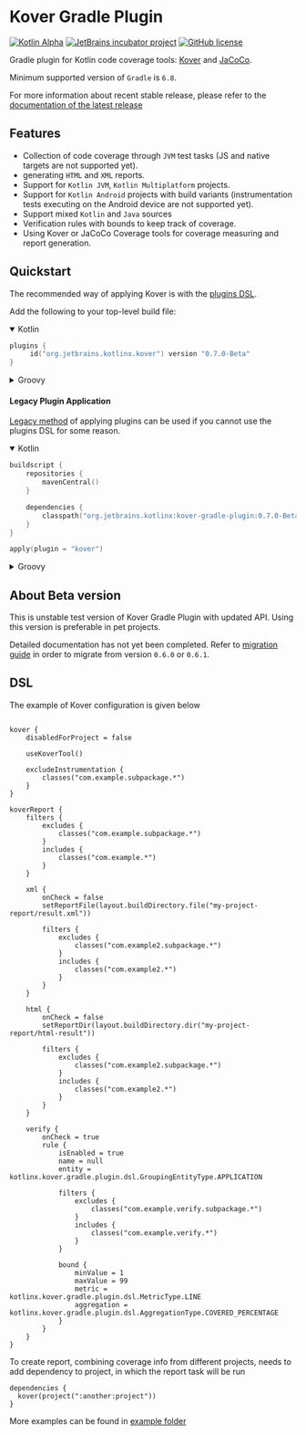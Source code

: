 # Kover Gradle Plugin

[![Kotlin Alpha](https://kotl.in/badges/alpha.svg)](https://kotlinlang.org/docs/components-stability.html)
[![JetBrains incubator project](https://jb.gg/badges/incubator.svg)](https://confluence.jetbrains.com/display/ALL/JetBrains+on+GitHub)
[![GitHub license](https://img.shields.io/badge/license-Apache%20License%202.0-blue.svg?style=flat)](https://www.apache.org/licenses/LICENSE-2.0)

Gradle plugin for Kotlin code coverage tools: [Kover](https://github.com/JetBrains/intellij-coverage)
and [JaCoCo](https://github.com/jacoco/jacoco).

Minimum supported version of `Gradle` is `6.8`.



For more information about recent stable release, please refer to the [documentation of the latest release](https://Kotlin.github.io/kotlinx-kover)

## Features

* Collection of code coverage through `JVM` test tasks (JS and native targets are not supported yet).
* generating `HTML` and `XML` reports.
* Support for `Kotlin JVM`, `Kotlin Multiplatform` projects.
* Support for `Kotlin Android` projects with build variants (instrumentation tests executing on the Android device are not supported yet).
* Support mixed `Kotlin` and `Java` sources
* Verification rules with bounds to keep track of coverage.
* Using Kover or JaCoCo Coverage tools for coverage measuring and report generation.

## Quickstart

The recommended way of applying Kover is with the
[plugins DSL](https://docs.gradle.org/current/userguide/plugins.html#sec:plugins_block).

Add the following to your top-level build file:

<details open>
<summary>Kotlin</summary>

```kotlin
plugins {
     id("org.jetbrains.kotlinx.kover") version "0.7.0-Beta"
}
```
</details>

<details>
<summary>Groovy</summary>

```groovy
plugins {
    id 'org.jetbrains.kotlinx.kover' version '0.7.0-Beta'
}
```
</details>

#### Legacy Plugin Application

[Legacy method](https://docs.gradle.org/current/userguide/plugins.html#sec:old_plugin_application) of applying plugins
can be used if you cannot use the plugins DSL for some reason.

<details open>
<summary>Kotlin</summary>

```kotlin
buildscript {
    repositories {
        mavenCentral()
    }

    dependencies {
        classpath("org.jetbrains.kotlinx:kover-gradle-plugin:0.7.0-Beta")
    }
}

apply(plugin = "kover")

```

</details>

<details>
<summary>Groovy</summary>

```groovy
buildscript {
    repositories {
        mavenCentral()
    }
    dependencies {
        classpath 'org.jetbrains.kotlinx:kover-gradle-plugin:0.7.0-Beta'
    }
}
  
apply plugin: 'kover'    
```

</details>

## About Beta version
This is unstable test version of Kover Gradle Plugin with updated API.
Using this version is preferable in pet projects.

Detailed documentation has not yet been completed.
Refer to [migration guide](docs/migration-to-0.7.0.md) in order to migrate from version `0.6.0` or `0.6.1`.

## DSL
The example of Kover configuration is given below
```

kover {
    disabledForProject = false

    useKoverTool()

    excludeInstrumentation {
        classes("com.example.subpackage.*")
    }
}

koverReport {
    filters {
        excludes {
            classes("com.example.subpackage.*")
        }
        includes {
            classes("com.example.*")
        }
    }

    xml {
        onCheck = false
        setReportFile(layout.buildDirectory.file("my-project-report/result.xml"))

        filters {
            excludes {
                classes("com.example2.subpackage.*")
            }
            includes {
                classes("com.example2.*")
            }
        }
    }

    html {
        onCheck = false
        setReportDir(layout.buildDirectory.dir("my-project-report/html-result"))

        filters {
            excludes {
                classes("com.example2.subpackage.*")
            }
            includes {
                classes("com.example2.*")
            }
        }
    }

    verify {
        onCheck = true
        rule {
            isEnabled = true
            name = null
            entity = kotlinx.kover.gradle.plugin.dsl.GroupingEntityType.APPLICATION

            filters {
                excludes {
                    classes("com.example.verify.subpackage.*")
                }
                includes {
                    classes("com.example.verify.*")
                }
            }

            bound {
                minValue = 1
                maxValue = 99
                metric = kotlinx.kover.gradle.plugin.dsl.MetricType.LINE
                aggregation = kotlinx.kover.gradle.plugin.dsl.AggregationType.COVERED_PERCENTAGE
            }
        }
    }
}
```

To create report, combining coverage info from different projects, needs to add dependency to project, in which the report task will be run
```
dependencies {
  kover(project(":another:project"))
}
```

More examples can be found in [example folder](examples)
